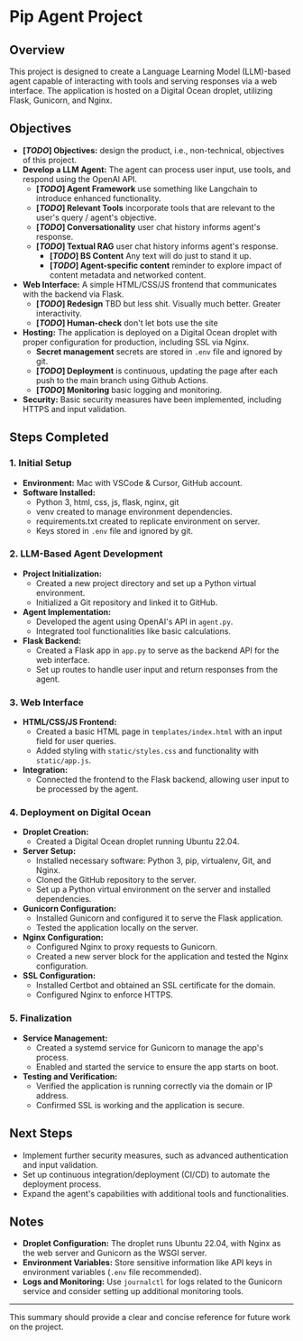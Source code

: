 # Pip Agent Project

## Overview
This project is designed to create a Language Learning Model (LLM)-based agent capable of interacting with tools and serving responses via a web interface. The application is hosted on a Digital Ocean droplet, utilizing Flask, Gunicorn, and Nginx.

## Objectives
- **[*TODO*] Objectives:** design the product, i.e., non-technical, objectives of this project.
- **Develop a LLM Agent:** The agent can process user input, use tools, and respond using the OpenAI API.
    - **[*TODO*] Agent Framework** use something like Langchain to introduce enhanced functionality.
    - **[*TODO*] Relevant Tools** incorporate tools that are relevant to the user's query / agent's objective.
    - **[*TODO*] Conversationality** user chat history informs agent's response.
    - **[*TODO*] Textual RAG** user chat history informs agent's response.
        - **[*TODO*] BS Content** Any text will do just to stand it up.
        - **[*TODO*] Agent-specific content** reminder to explore impact of content metadata and networked content.
- **Web Interface:** A simple HTML/CSS/JS frontend that communicates with the backend via Flask.
    - **[*TODO*] Redesign** TBD but less shit. Visually much better. Greater interactivity.
    - **[*TODO*] Human-check** don't let bots use the site
- **Hosting:** The application is deployed on a Digital Ocean droplet with proper configuration for production, including SSL via Nginx.
    - **Secret management** secrets are stored in `.env` file and ignored by git.
    - **[*TODO*] Deployment** is continuous, updating the page after each push to the main branch using Github Actions.
    - **[*TODO*] Monitoring** basic logging and monitoring.
- **Security:** Basic security measures have been implemented, including HTTPS and input validation.

## Steps Completed

### 1. Initial Setup
- **Environment:** Mac with VSCode & Cursor, GitHub account.
- **Software Installed:**
  - Python 3, html, css, js, flask, nginx, git
  - venv created to manage environment dependencies.
  - requirements.txt created to replicate environment on server.
  - Keys stored in `.env` file and ignored by git.
  

### 2. LLM-Based Agent Development
- **Project Initialization:**
  - Created a new project directory and set up a Python virtual environment.
  - Initialized a Git repository and linked it to GitHub.
- **Agent Implementation:**
  - Developed the agent using OpenAI's API in `agent.py`.
  - Integrated tool functionalities like basic calculations.
- **Flask Backend:**
  - Created a Flask app in `app.py` to serve as the backend API for the web interface.
  - Set up routes to handle user input and return responses from the agent.

### 3. Web Interface
- **HTML/CSS/JS Frontend:**
  - Created a basic HTML page in `templates/index.html` with an input field for user queries.
  - Added styling with `static/styles.css` and functionality with `static/app.js`.
- **Integration:**
  - Connected the frontend to the Flask backend, allowing user input to be processed by the agent.

### 4. Deployment on Digital Ocean
- **Droplet Creation:**
  - Created a Digital Ocean droplet running Ubuntu 22.04.
- **Server Setup:**
  - Installed necessary software: Python 3, pip, virtualenv, Git, and Nginx.
  - Cloned the GitHub repository to the server.
  - Set up a Python virtual environment on the server and installed dependencies.
- **Gunicorn Configuration:**
  - Installed Gunicorn and configured it to serve the Flask application.
  - Tested the application locally on the server.
- **Nginx Configuration:**
  - Configured Nginx to proxy requests to Gunicorn.
  - Created a new server block for the application and tested the Nginx configuration.
- **SSL Configuration:**
  - Installed Certbot and obtained an SSL certificate for the domain.
  - Configured Nginx to enforce HTTPS.

### 5. Finalization
- **Service Management:**
  - Created a systemd service for Gunicorn to manage the app's process.
  - Enabled and started the service to ensure the app starts on boot.
- **Testing and Verification:**
  - Verified the application is running correctly via the domain or IP address.
  - Confirmed SSL is working and the application is secure.

## Next Steps
- Implement further security measures, such as advanced authentication and input validation.
- Set up continuous integration/deployment (CI/CD) to automate the deployment process.
- Expand the agent's capabilities with additional tools and functionalities.

## Notes
- **Droplet Configuration:** The droplet runs Ubuntu 22.04, with Nginx as the web server and Gunicorn as the WSGI server.
- **Environment Variables:** Store sensitive information like API keys in environment variables (`.env` file recommended).
- **Logs and Monitoring:** Use `journalctl` for logs related to the Gunicorn service and consider setting up additional monitoring tools.

---

This summary should provide a clear and concise reference for future work on the project.